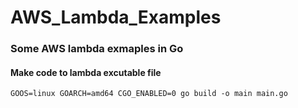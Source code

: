 # AWS_Lambda_Examples
### Some AWS lambda exmaples in Go <br>

#### Make code to lambda excutable file <br>

`GOOS=linux GOARCH=amd64 CGO_ENABLED=0 go build -o main main.go`
